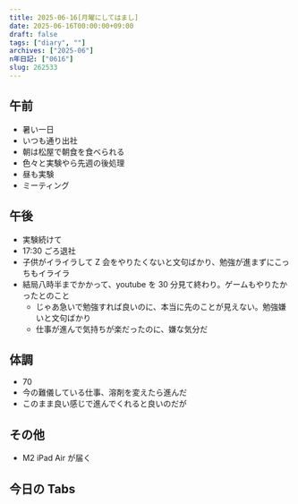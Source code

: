 ```yaml
---
title: 2025-06-16[月曜にしてはまし]
date: 2025-06-16T00:00:00+09:00
draft: false
tags: ["diary", ""]
archives: ["2025-06"]
n年日記: ["0616"]
slug: 262533
---
```


## 午前

- 暑い一日
- いつも通り出社
- 朝は松屋で朝食を食べられる
- 色々と実験やら先週の後処理
- 昼も実験
- ミーティング

## 午後

- 実験続けて
- 17:30 ごろ退社
- 子供がイライラして Z 会をやりたくないと文句ばかり、勉強が進まずにこっちもイライラ
- 結局八時半までかかって、youtube を 30 分見て終わり。ゲームもやりたかったとのこと
  - じゃあ急いで勉強すれば良いのに、本当に先のことが見えない。勉強嫌いと文句ばかり
  - 仕事が進んで気持ちが楽だったのに、嫌な気分だ

## 体調

- 70
- 今の難儀している仕事、溶剤を変えたら進んだ
- このまま良い感じで進んでくれると良いのだが

## その他

- M2 iPad Air が届く

## 今日の Tabs
